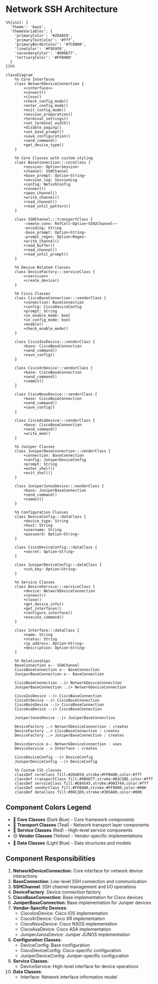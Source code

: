 # Network SSH Architecture

```mermaid
%%{init: {
  'theme': 'base',
  'themeVariables': {
    'primaryColor': '#2D4059',
    'primaryTextColor': '#fff',
    'primaryBorderColor': '#7C0000',
    'lineColor': '#F95959',
    'secondaryColor': '#006D77',
    'tertiaryColor': '#FFB400'
  }
}}%%

classDiagram
    %% Core Interfaces
    class NetworkDeviceConnection {
        <<interface>>
        +connect()
        +close()
        +check_config_mode()
        +enter_config_mode()
        +exit_config_mode()
        +session_preparation()
        +terminal_settings()
        +set_terminal_width()
        +disable_paging()
        +set_base_prompt()
        +save_configuration()
        +send_command()
        +get_device_type()
    }

    %% Core Classes with custom styling
    class BaseConnection:::coreClass {
        +session: Option~Session~
        +channel: SSHChannel
        +base_prompt: Option~String~
        +session_log: SessionLog
        +config: NetsshConfig
        +connect()
        +open_channel()
        +write_channel()
        +read_channel()
        +read_until_pattern()
    }

    class SSHChannel:::transportClass {
        -remote_conn: RefCell~Option~SSH2Channel~~
        -encoding: String
        -base_prompt: Option~String~
        -prompt_regex: Option~Regex~
        +write_channel()
        +read_buffer()
        +read_channel()
        +read_until_prompt()
    }

    %% Device Related Classes
    class DeviceFactory:::serviceClass {
        <<service>>
        +create_device()
    }

    %% Cisco Classes
    class CiscoBaseConnection:::vendorClass {
        +connection: BaseConnection
        +config: CiscoDeviceConfig
        +prompt: String
        +in_enable_mode: bool
        +in_config_mode: bool
        +enable()
        +check_enable_mode()
    }

    class CiscoIosDevice:::vendorClass {
        +base: CiscoBaseConnection
        +send_command()
        +save_config()
    }

    class CiscoXrDevice:::vendorClass {
        +base: CiscoBaseConnection
        +send_command()
        +commit()
    }

    class CiscoNxosDevice:::vendorClass {
        +base: CiscoBaseConnection
        +send_command()
        +save_config()
    }

    class CiscoAsaDevice:::vendorClass {
        +base: CiscoBaseConnection
        +send_command()
        +write_mem()
    }

    %% Juniper Classes
    class JuniperBaseConnection:::vendorClass {
        +connection: BaseConnection
        +config: JuniperDeviceConfig
        +prompt: String
        +enter_shell()
        +exit_shell()
    }

    class JuniperJunosDevice:::vendorClass {
        +base: JuniperBaseConnection
        +send_command()
        +commit()
    }

    %% Configuration Classes
    class DeviceConfig:::dataClass {
        +device_type: String
        +host: String
        +username: String
        +password: Option~String~
    }

    class CiscoDeviceConfig:::dataClass {
        +secret: Option~String~
    }

    class JuniperDeviceConfig:::dataClass {
        +ssh_key: Option~String~
    }

    %% Service Classes
    class DeviceService:::serviceClass {
        +device: NetworkDeviceConnection
        +connect()
        +close()
        +get_device_info()
        +get_interfaces()
        +configure_interface()
        +execute_command()
    }

    class Interface:::dataClass {
        +name: String
        +status: String
        +ip_address: Option~String~
        +description: Option~String~
    }

    %% Relationships
    BaseConnection o-- SSHChannel
    CiscoBaseConnection o-- BaseConnection
    JuniperBaseConnection o-- BaseConnection
    
    CiscoBaseConnection ..|> NetworkDeviceConnection
    JuniperBaseConnection ..|> NetworkDeviceConnection
    
    CiscoIosDevice --|> CiscoBaseConnection
    CiscoXrDevice --|> CiscoBaseConnection
    CiscoNxosDevice --|> CiscoBaseConnection
    CiscoAsaDevice --|> CiscoBaseConnection
    
    JuniperJunosDevice --|> JuniperBaseConnection
    
    DeviceFactory ..> NetworkDeviceConnection : creates
    DeviceFactory ..> CiscoBaseConnection : creates
    DeviceFactory ..> JuniperBaseConnection : creates
    
    DeviceService o-- NetworkDeviceConnection : uses
    DeviceService ..> Interface : creates
    
    CiscoDeviceConfig --|> DeviceConfig
    JuniperDeviceConfig --|> DeviceConfig

    %% Custom CSS classes
    classDef coreClass fill:#2D4059,stroke:#FFB400,color:#fff
    classDef transportClass fill:#006D77,stroke:#83C5BE,color:#fff
    classDef serviceClass fill:#E84545,stroke:#903749,color:#fff
    classDef vendorClass fill:#FFB400,stroke:#FF9000,color:#000
    classDef dataClass fill:#98C1D9,stroke:#3D5A80,color:#000
```

## Component Colors Legend

- 🔵 **Core Classes** (Dark Blue) - Core framework components
- 🌊 **Transport Classes** (Teal) - Network transport layer components
- 🔴 **Service Classes** (Red) - High-level service components
- 🟡 **Vendor Classes** (Yellow) - Vendor-specific implementations
- 🔷 **Data Classes** (Light Blue) - Data structures and models

## Component Responsibilities

1. **NetworkDeviceConnection**: Core interface for network device interactions
2. **BaseConnection**: Low-level SSH connection and communication
3. **SSHChannel**: SSH channel management and I/O operations
4. **DeviceFactory**: Device connection factory
5. **CiscoBaseConnection**: Base implementation for Cisco devices
6. **JuniperBaseConnection**: Base implementation for Juniper devices
7. **Vendor-Specific Devices**: 
   - CiscoIosDevice: Cisco IOS implementation
   - CiscoXrDevice: Cisco XR implementation
   - CiscoNxosDevice: Cisco NXOS implementation
   - CiscoAsaDevice: Cisco ASA implementation
   - JuniperJunosDevice: Juniper JUNOS implementation
8. **Configuration Classes**:
   - DeviceConfig: Base configuration
   - CiscoDeviceConfig: Cisco-specific configuration
   - JuniperDeviceConfig: Juniper-specific configuration
9. **Service Classes**:
   - DeviceService: High-level interface for device operations
10. **Data Classes**:
    - Interface: Network interface information model
